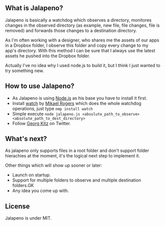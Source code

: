 ## What is Jalapeno?

Jalapeno is basically a watchdog which observes a directory, monitores changes in the observed directory (as example, new file, file changes, file is removed) and forwards those changes to a destination directory.

As I'm often working with a designer, who shares me the assets of our apps in a Dropbox folder, I observe this folder and copy every change to my app's directory. With this method I can be sure that I always use the latest assets he pushed into the Dropbox folder.

Actually I've no idea why I used node.js to build it, but I think I just wanted to try something new.

## How to use Jalapeno?

- As Jalapeno is using [Node.js](http://nodejs.org/#download) as his base you have to install it first.
- Install [watch](https://github.com/mikeal/watch/) by [Mikael Rogers](https://github.com/mikeal/) which does the whole watchdog operations, just type `nmp install watch`
- Simple execute `node jalapeno.js <absolute_path_to_observe> <absolute_path_to_dest_directory>`
- Follow [Georg Kitz](http://twitter.com/gekitz) on Twitter.

## What's next?

As jalapeno only supports files in a root folder and don't support folder hierachies at the moment, it's the logical next step to implement it.

Other things which will show up sooner or later:

- Launch on startup.
- Support for multiple folders to observe and multiple destination folders.GK
- Any idea you come up with.

## License 
Jalapeno is under MIT.
